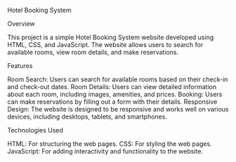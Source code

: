 

Hotel Booking System


Overview


This project is a simple Hotel Booking System website developed using HTML, CSS, and JavaScript. The website allows users to search for available rooms, view room details, and make reservations.



Features


Room Search: Users can search for available rooms based on their check-in and check-out dates.
Room Details: Users can view detailed information about each room, including images, amenities, and prices.
Booking: Users can make reservations by filling out a form with their details.
Responsive Design: The website is designed to be responsive and works well on various devices, including desktops, tablets, and smartphones.


Technologies Used


HTML: For structuring the web pages.
CSS: For styling the web pages.
JavaScript: For adding interactivity and functionality to the website.
